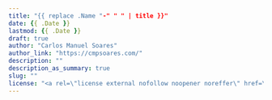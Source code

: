 ```yaml
---
title: "{{ replace .Name "-" " " | title }}"
date: {{ .Date }}
lastmod: {{ .Date }}
draft: true
author: "Carlos Manuel Soares"
author_link: "https://cmpsoares.com/"
description: ""
description_as_summary: true
slug: ""
license: "<a rel=\"license external nofollow noopener noreffer\" href=\"https://creativecommons.org/licenses/by-nc/4.0/\" target=\"_blank\">CC BY-NC 4.0</a>"
---
```


<!--more-->